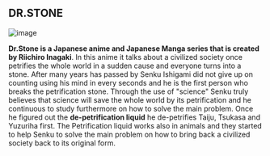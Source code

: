 ## DR.STONE

![image](https://github.com/SherwinEscobar/app-dev./assets/133287385/4911af20-dcb1-4eef-ac81-f882399046f2)


**Dr.Stone is a Japanese anime and Japanese Manga series that is created by Riichiro Inagaki**. In this anime it talks about a civilized society once petrifies the whole world in a sudden cause and everyone turns into a stone. After many years has passed by Senku Ishigami did not give up on counting using his mind in every seconds and he is the first person who breaks the petrification stone.
Through the use of "science" Senku truly believes that science will save the whole world by its petrification and he continuous to study furthermore on how to solve the main problem. Once he figured out the **de-petrification liquid** he
de-petrifies Taiju, Tsukasa and Yuzuriha first. The Petrification liquid works also in animals and they started to help Senku to solve the main problem on how to bring back a civilized society back to its original form.

